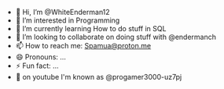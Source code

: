 - 👋 Hi, I’m @WhiteEnderman12
- 👀 I’m interested in Programming
- 🌱 I’m currently learning How to do stuff in SQL
- 💞️ I’m looking to collaborate on doing stuff with @endermanch
- 📫 How to reach me: Spamua@proton.me
- 😄 Pronouns: ...
- ⚡ Fun fact: ...
- 📼 on youtube I'm known as @progamer3000-uz7pj
<!---
WhiteEnderman12/WhiteEnderman12 is a ✨ special ✨ repository because its `README.md` (this file) appears on your GitHub profile.
You can click the Preview link to take a look at your changes.
--->
